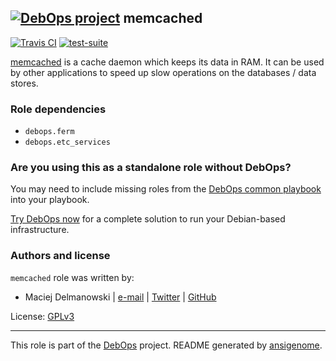 ## [![DebOps project](http://debops.org/images/debops-small.png)](http://debops.org) memcached

[![Travis CI](http://img.shields.io/travis/debops/ansible-memcached.svg?style=flat)](http://travis-ci.org/debops/ansible-memcached) [![test-suite](http://img.shields.io/badge/test--suite-ansible--memcached-blue.svg?style=flat)](https://github.com/debops/test-suite/tree/master/ansible-memcached/) 

[memcached](http://memcached.org/) is a cache daemon which keeps its data
in RAM. It can be used by other applications to speed up slow operations on
the databases / data stores.


### Role dependencies

- `debops.ferm`
- `debops.etc_services`

### Are you using this as a standalone role without DebOps?

You may need to include missing roles from the [DebOps common
playbook](https://github.com/debops/debops-playbooks/blob/master/playbooks/common.yml)
into your playbook.

[Try DebOps now](https://github.com/debops/debops) for a complete solution to run your Debian-based infrastructure.





### Authors and license

`memcached` role was written by:
- Maciej Delmanowski | [e-mail](mailto:drybjed@gmail.com) | [Twitter](https://twitter.com/drybjed) | [GitHub](https://github.com/drybjed)

License: [GPLv3](https://tldrlegal.com/license/gnu-general-public-license-v3-%28gpl-3%29)

***

This role is part of the [DebOps](http://debops.org/) project. README generated by [ansigenome](https://github.com/nickjj/ansigenome/).
